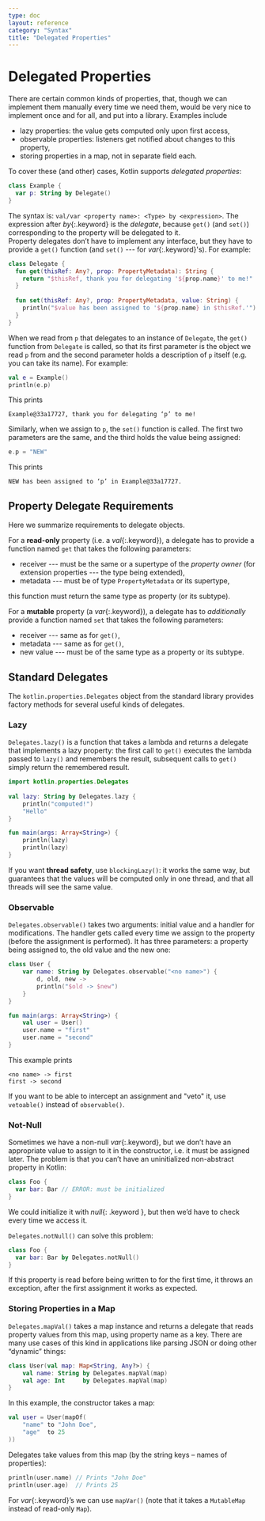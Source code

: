 ```yaml
---
type: doc
layout: reference
category: "Syntax"
title: "Delegated Properties"
---
```


# Delegated Properties

There are certain common kinds of properties, that, though we can implement them manually every time we need them, 
would be very nice to implement once and for all, and put into a library. Examples include

* lazy properties: the value gets computed only upon first access,
* observable properties: listeners get notified about changes to this property,
* storing properties in a map, not in separate field each.

To cover these (and other) cases, Kotlin supports _delegated properties_:

``` kotlin
class Example {
  var p: String by Delegate()
}
```

The syntax is: `val/var <property name>: <Type> by <expression>`. The expression after *by*{:.keyword} is the _delegate_, 
because `get()` (and `set()`) corresponding to the property will be delegated to it.  
Property delegates don’t have to implement any interface, but they have to provide a `get()` function (and `set()` --- for *var*{:.keyword}'s). 
For example:

``` kotlin
class Delegate {
  fun get(thisRef: Any?, prop: PropertyMetadata): String {
    return "$thisRef, thank you for delegating '${prop.name}' to me!"
  }
 
  fun set(thisRef: Any?, prop: PropertyMetadata, value: String) {
    println("$value has been assigned to '${prop.name} in $thisRef.'")
  }
}
```

When we read from `p` that delegates to an instance of `Delegate`, the `get()` function from `Delegate` is called, 
so that its first parameter is the object we read `p` from and the second parameter holds a description of `p` itself 
(e.g. you can take its name). For example:

``` kotlin
val e = Example()
println(e.p)
```

This prints 

```
Example@33a17727, thank you for delegating ‘p’ to me!
```
 
Similarly, when we assign to `p`, the `set()` function is called. The first two parameters are the same, and the third holds the value being assigned:

``` kotlin
e.p = "NEW"
```

This prints
 
```
NEW has been assigned to ‘p’ in Example@33a17727.
```

## Property Delegate Requirements

Here we summarize requirements to delegate objects. 

For a **read-only** property (i.e. a *val*{:.keyword}), a delegate has to provide a function named `get` that takes the following parameters:

* receiver --- must be the same or a supertype of the _property owner_ (for extension properties --- the type being extended),
* metadata --- must be of type `PropertyMetadata` or its supertype,
 
this function must return the same type as property (or its subtype).

For a **mutable** property (a *var*{:.keyword}), a delegate has to _additionally_ provide a function named `set` that takes the following parameters:
 
* receiver --- same as for `get()`,
* metadata --- same as for `get()`,
* new value --- must be of the same type as a property or its subtype.
 
## Standard Delegates

The `kotlin.properties.Delegates` object from the standard library provides factory methods for several useful kinds of delegates.

### Lazy

`Delegates.lazy()` is a function that takes a lambda and returns a delegate that implements a lazy property: 
the first call to `get()` executes the lambda passed to `lazy()` and remembers the result, 
subsequent calls to `get()` simply return the remembered result. 


``` kotlin
import kotlin.properties.Delegates
 
val lazy: String by Delegates.lazy {
    println("computed!")
    "Hello"
}

fun main(args: Array<String>) {
    println(lazy)
    println(lazy)
}
```


If you want **thread safety**, use `blockingLazy()`: it works the same way, but guarantees that the values will be 
computed only in one thread, and that all threads will see the same value.


### Observable

`Delegates.observable()` takes two arguments: initial value and a handler for modifications. 
The handler gets called every time we assign to the property (before the assignment is performed). It has three
parameters: a property being assigned to, the old value and the new one:

``` kotlin
class User {
    var name: String by Delegates.observable("<no name>") {
        d, old, new ->
        println("$old -> $new")
    }
}

fun main(args: Array<String>) {
    val user = User()
    user.name = "first"
    user.name = "second"
}
```

This example prints

```
<no name> -> first
first -> second
```

If you want to be able to intercept an assignment and "veto" it, use `vetoable()` instead of `observable()`.

### Not-Null

Sometimes we have a non-null *var*{:.keyword}, but we don’t have an appropriate value to assign to it in the constructor, 
i.e. it must be assigned later. The problem is that you can’t have an uninitialized non-abstract property in Kotlin:

``` kotlin
class Foo {
  var bar: Bar // ERROR: must be initialized
}
```

We could initialize it with *null*{: .keyword }, but then we’d have to check every time we access it.

`Delegates.notNull()` can solve this problem:

``` kotlin
class Foo {
  var bar: Bar by Delegates.notNull()
}
```

If this property is read before being written to for the first time, it throws an exception, after the first assignment it works as expected.

### Storing Properties in a Map

`Delegates.mapVal()` takes a map instance and returns a delegate that reads property values from this map, using property name as a key.
There are many use cases of this kind in applications like parsing JSON or doing other “dynamic” things:

``` kotlin
class User(val map: Map<String, Any?>) {
    val name: String by Delegates.mapVal(map)
    val age: Int     by Delegates.mapVal(map)
}
```

In this example, the constructor takes a map:

``` kotlin
val user = User(mapOf(
    "name" to "John Doe",
    "age"  to 25
))
```

Delegates take values from this map (by the string keys – names of properties):


``` kotlin
println(user.name) // Prints "John Doe"
println(user.age)  // Prints 25
```

For *var*{:.keyword}’s we can use `mapVar()` (note that it takes a `MutableMap` instead of read-only `Map`).
